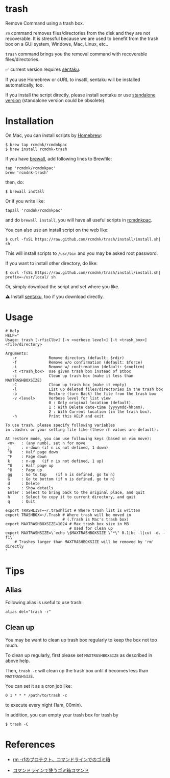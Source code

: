 trash
=====

Remove Command using a trash box.

`rm` command removes files/directories from the disk and they are not recoverable.
It is stressful because we are used to benefit from the trash box on a GUI system, Windows, Mac, Linux, etc..

`trash` command brings you the removal command with recoverable files/directories.

:white_check_mark: current version requires [sentaku](https://github.com/rcmdnk/sentaku).

If you use Homebrew or cURL to insatll, sentaku will be installed automatically, too.

If you install the script directly, please install sentaku or use
[standalone version](https://github.com/rcmdnk/trash/tree/standalone)
(standalone version could be obsolete).

# Installation

On Mac, you can install scripts by [Homebrew](https://github.com/mxcl/homebrew):

    $ brew tap rcmdnk/rcmdnkpac
    $ brew install rcmdnk-trash

If you have [brewall](https://github.com/rcmdnk/homebrew-brewall), add following lines to Brewfile:

    tap 'rcmdnk/rcmdnkpac'
    brew 'rcmdnk-trash'

then, do:

    $ brewall install

Or if you write like:

    tapall 'rcmdnk/rcmdnkpac'

and do `brewall install`, you will have all useful scripts in
[rcmdnkpac](https://github.com/rcmdnk/homebrew-rcmdnkpac).

You can also use an install script on the web like:

    $ curl -fsSL https://raw.github.com/rcmdnk/trash/install/install.sh| sh

This will install scripts to `/usr/bin`
and you may be asked root password.

If you want to install other directory, do like:

    $ curl -fsSL https://raw.github.com/rcmdnk/trash/install/install.sh|  prefix=~/usr/local/ sh

Or, simply download the script and set where you like.

:warning: Install [sentaku](https://github.com/rcmdnk/sentaku), too
if you download directly.

# Usage

    # Help
    HELP="
    Usage: trash [-rficClbv] [-v <verbose level>] [-t <trash_box>] <file/directory>
    
    Arguments:
       -r              Remove directory (default: $rdir)
       -f              Remove w/o confirmation (default: $force)
       -i              Remove w/ confirmation (default: $confirm)
       -t <trash_box>  Use given trash box instead of $tbox
       -c              Clean up trash box (make it less than MAXTRASHBOXSIZE)
       -C              Clean up trash box (make it empty)
       -l              List up deleted files/directories in the trash box
       -b              Restore (turn Back) the file from the trash box
       -v <level>      Verbose level for list view
                       0 : Only original location (default).
                       1 : With Delete date-time (yyyymdd-hh:mm).
                       2 : With Current location (in the trash box).
       -h              Print this HELP and exit
    
    To use trash, please specify following variables
    in .bashrc or your setting file like (these rh values are default):
    
    At restore mode, you can use following keys (based on vim move):
     <n>   : (any numb), set n for move
     j     : n-down (if n is not defined, 1 down)
     ^D    : Half page down
     ^F    : Page down
     k     : n-up   (if n is not defined, 1 up)
     ^U    : Half page up
     ^B    : Page up
     gg    : Go to top    (if n is defined, go to n)
     G     : Go to bottom (if n is defined, go to n)
     d     : Delete
     s     : Show details
     Enter : Select to bring back to the original place, and quit
     h     : Select to copy it to current directory, and quit
     q     : Quit
    
    export TRASHLIST=~/.trashlist # Where trash list is written
    export TRASHBOX=~/.Trash # Where trash will be moved in
                             # (.Trash is Mac's trash box)
    export MAXTRASHBOXSIZE=1024 # Max trash box size in MB
                                # Used for clean up
    export MAXTRASHSIZE=\`echo \$MAXTRASHBOXSIZE \"*\" 0.1|bc -l|cut -d. -f1\`
        # Trashes larger than MAXTRASHBOXSIZE will be removed by 'rm' directly
    "

# Tips

## Alias

Following alias is useful to use trash:

    alias del="trash -r"

## Clean up

You may be want to clean up trash box regularly to keep the box not too much.

To clean up regularly, first please set `MAXTRASHBOXSIZE` as described
in above help.

Then, `trash -c` will clean up the trash box until it becomes less than `MAXTRASHSIZE`.

You can set it as a cron job like:

    0 1 * * * /path/to/trash -c

to execute every night (1am, 00min).
    

In addition, you can empty your trash box for trash by

    $ trash -C

# References

* [rm -rfのプロテクト、コマンドラインでのゴミ箱](http://rcmdnk.github.io/blog/2013/04/23/computer-bash-linux-mac/)

* [コマンドラインで使うゴミ箱コマンド](http://rcmdnk.github.io/blog/2014/01/12/computer-bash/)
